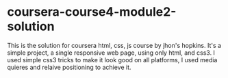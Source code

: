 # coursera-course4-module2-solution
This is the solution for coursera html, css, js course by jhon's hopkins.
It's a simple project, a single responsive web page, using only html, and css3.
I used simple css3 tricks to make it look good on all platforms, I used media quieres and relaive positioning to achieve it.